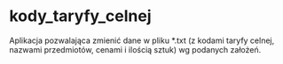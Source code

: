 # kody_taryfy_celnej
Aplikacja pozwalająca zmienić dane w pliku *.txt (z kodami taryfy celnej, nazwami przedmiotów, cenami i ilością sztuk) wg podanych założeń. 
